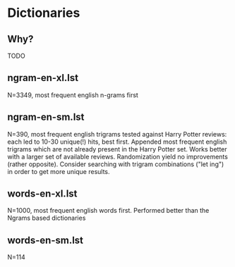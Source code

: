 # Dictionaries

## Why?

TODO


## ngram-en-xl.lst

N=3349, most frequent english n-grams first


## ngram-en-sm.lst

N=390, most frequent english trigrams tested against Harry Potter
reviews: each led to 10-30 unique(!) hits, best first.
Appended most frequent english trigrams which are not
already present in the Harry Potter set.
Works better with a larger set of available reviews.
Randomization yield no improvements (rather opposite).
Consider searching with trigram combinations ("let ing") 
in order to get more unique results.


## words-en-xl.lst

N=1000, most frequent english words first.
Performed better than the Ngrams based dictionaries


## words-en-sm.lst

N=114



